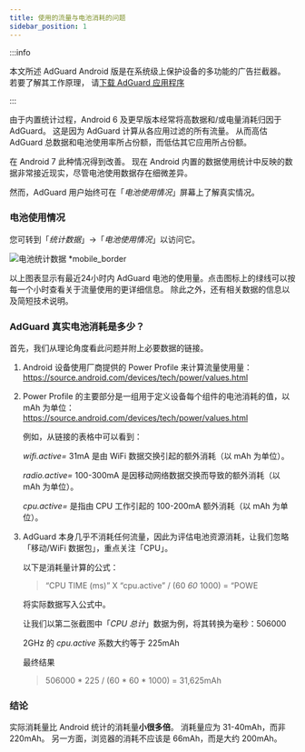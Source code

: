 ```yaml
---
title: 使用的流量与电池消耗的问题
sidebar_position: 1
---
```


:::info

本文所述 AdGuard Android 版是在系统级上保护设备的多功能的广告拦截器。 若要了解其工作原理， 请[下载 AdGuard 应用程序](https://agrd.io/download-kb-adblock)

:::

由于内置统计过程，Android 6 及更早版本经常将高数据和/或电量消耗归因于 AdGuard。 这是因为 AdGuard 计算从各应用过滤的所有流量。 从而高估 AdGuard 总数据和电池使用率所占份额，而低估其它应用所占份额。

在 Android 7 此种情况得到改善。 现在 Android 内置的数据使用统计中反映的数据非常接近现实，尽管电池使用数据存在细微差异。

然而，AdGuard 用户始终可在「*电池使用情况*」屏幕上了解真实情况。

### 电池使用情况

您可转到「*统计数据*」→「*电池使用情况*」以访问它。

![电池统计数据 *mobile_border](https://cdn.adtidy.org/content/articles/battery/1.png)

以上图表显示有最近24小时内 AdGuard 电池的使用量。点击图标上的绿线可以按每一个小时查看关于流量使用的更详细信息。 除此之外，还有相关数据的信息以及简短技术说明。

### AdGuard 真实电池消耗是多少？

首先，我们从理论角度看此问题并附上必要数据的链接。

1. Android 设备使用厂商提供的 Power Profile 来计算流量使用量：<https://source.android.com/devices/tech/power/values.html>

1. Power Profile 的主要部分是一组用于定义设备每个组件的电池消耗的值，以 mAh 为单位：<https://source.android.com/devices/tech/power/values.html>

    例如，从链接的表格中可以看到：

    *wifi.active=* 31mA 是由 WiFi 数据交换引起的额外消耗（以 mAh 为单位）。

    *radio.active=* 100-300mA 是因移动网络数据交换而导致的额外消耗（以 mAh 为单位）。

    *cpu.active=* 是指由 CPU 工作引起的 100-200mA 额外消耗（以 mAh 为单位）。

1. AdGuard 本身几乎不消耗任何流量，因此为评估电池资源消耗，让我们忽略「移动/WiFi 数据包」，重点关注「CPU」。

    以下是消耗量计算的公式：

    > “CPU TIME (ms)” X “cpu.active” / (60 *60* 1000) = “POWE

    将实际数据写入公式中。

    让我们以第二张截图中「*CPU 总计*」数据为例，将其转换为毫秒：506000

    2GHz 的 *cpu.active* 系数大约等于 225mAh

    最终结果

    > 506000 * 225 / (60 * 60 * 1000) = 31,625mAh

### 结论

实际消耗量比 Android 统计的消耗量**小很多倍**。 消耗量应为 31-40mAh，而非 220mAh。 另一方面，浏览器的消耗不应该是 66mAh，而是大约 200mAh。
